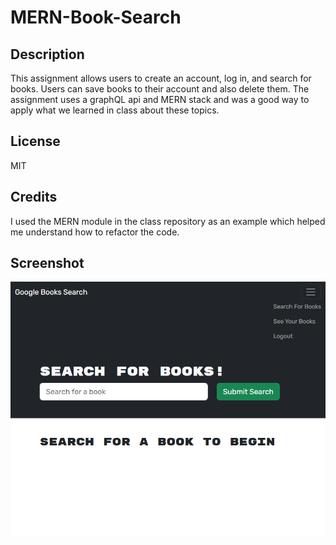 # MERN-Book-Search

## Description
This assignment allows users to create an account, log in, and search for books. Users can save books to their account and also delete them. The assignment uses a graphQL api and MERN stack and was a good way to apply what we learned in class about these topics.

## License
MIT

## Credits
I used the MERN module in the class repository as an example which helped me understand how to refactor the code.

## Screenshot
![screenshot of webpage](Develop/screenshot/localhost_3000_.png)